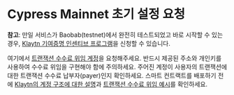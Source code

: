 # Cypress Mainnet 초기 설정 요청 <a id="request-for-initial-setup-on-cypress-mainnet"></a>

**참고**: 만일 서비스가 Baobab\(testnet\)에서 완전히 테스트되었고 바로 시작할 수 있는 경우, [Klaytn 기여증명 인센티브 프로그램](https://docs.klaytn.com/klaytn/design/token-economy#incentive-programs)을 신청할 수 있습니다.

여기에서 [트랜잭션 수수료 위임 계정](https://klaytn.typeform.com/to/op3xWQ)을 요청해주세요. 반드시 제공된 주소와 개인키를 사용하여 수수료 위임을 구현해야 함에 주의하세요. 주어진 계정이 사용자의 트랜잭션에 대한 트랜잭션 수수료 납부자(payer)인지 확인하세요. 스마트 컨트랙트를 배포하기 전에 [Klaytn의 계정 구조에 대한 설명](https://docs.klaytn.com/klaytn/design/accounts)과 [트랜잭션 수수료 위임 예시](https://docs.klaytn.com/bapp/tutorials/fee-delegation-example)를 확인하세요.



